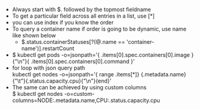 - Always start with $. followed by the topmost fieldname
- To get a particular field across all entries in a list, use [\*] 
- you can use index if you know the order
- To query a container name if order is going to be dynamic, use name like shown below
  - $.status.containerStatuses[?(@.name == 'container-name')].restartCount
- $ kubectl get pods -o=jsonpath='{ .items[0].spec.containers[0].image } {"\n"}{ .items[0].spec.containers[0].command }'
- for loop with json query path </br> kubectl get nodes -o=jsonpath='{ range .items[\*]} {.metadata.name}{"\t"}{.status.capacity.cpu}{"\n"}{end}'
- The same can be achieved by using custom columns </br> $ kubectl get nodes -o=custom-columns=NODE:.metadata.name,CPU:.status.capacity.cpu
 
